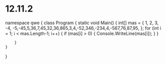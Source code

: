 # 12.11.2
namespace qwe
{
    class Program
    {
        static void Main()
        {
            int[] mas = { 1, 2, 3, -4, -5,-45,5,36,7,45,32,36,865,3,4,-52,346,-234,4,-567,76,87,95, };
            for (int i = 1; i < mas.Length-1; i++)
            {
                if (mas[i] > 0)
                {
                    Console.WriteLine(mas[i]);
                }
            }
            

        }
    }
}
